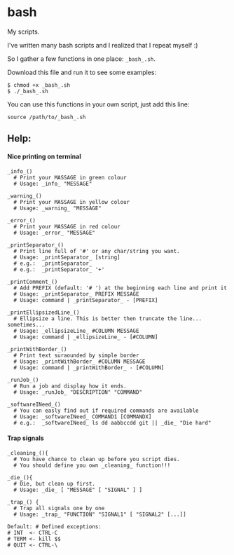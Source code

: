 # bash
My scripts.

I've written many bash scripts and I realized that I repeat myself :)

So I gather a few functions in one place: `_bash_.sh`.

Download this file and run it to see some examples:

```
$ chmod +x _bash_.sh
$ ./_bash_.sh
```

You can use this functions in your own script, just add this line:

`source /path/to/_bash_.sh`

## Help:

#### Nice printing on terminal

```
_info_()
  # Print your MASSAGE in green colour
  # Usage: _info_ "MESSAGE"

_warning_()
  # Print your MASSAGE in yellow colour
  # Usage: _warning_ "MESSAGE"

_error_()
  # Print your MASSAGE in red colour
  # Usage: _error_ "MESSAGE"

_printSeparator_()
  # Print line full of '#' or any char/string you want.
  # Usage: _printSeparator_ [string]
  # e.g.:  _printSeparator_
  # e.g.:  _printSeparator_ '+'

_printComment_()
  # Add PREFIX (default: '# ') at the beginning each line and print it
  # Usage: _printSeparator_ PREFIX MESSAGE
  # Usage: command | _printSeparator_ - [PREFIX]

_printEllipsizedLine_()
  # Ellipsize a line. This is better then truncate the line... sometimes...
  # Usage: _ellipsizeLine_ #COLUMN MESSAGE
  # Usage: command | _ellipsizeLine_ - [#COLUMN]

_printWithBorder_()
  # Print text suraounded by simple border
  # Usage: _printWithBorder_ #COLUMN MESSAGE
  # Usage: command | _printWithBorder_ - [#COLUMN]

_runJob_()
  # Run a job and display how it ends.
  # Usage: _runJob_ "DESCRIPTION" "COMMAND"

_softwareINeed_()
  # You can easly find out if required commands are available
  # Usage: _softwareINeed_ COMMAND1 [COMMANDX]
  # e.g.:  _softwareINeed_ ls dd aabbccdd git || _die_ "Die hard"
```

#### Trap signals

```
_cleaning_(){
  # You have chance to clean up before you script dies.
  # You should define you own _cleaning_ function!!!

_die_(){
  # Die, but clean up first.
  # Usage: _die_ [ "MESSAGE" [ "SIGNAL" ] ]

_trap_() {
  # Trap all signals one by one
  # Usage: _trap_ "FUNCTION" "SIGNAL1" [ "SIGNAL2" [...]]

Default: # Defined exceptions:
# INT  <- CTRL-C
# TERM <- kill $$
# QUIT <- CTRL-\
```

